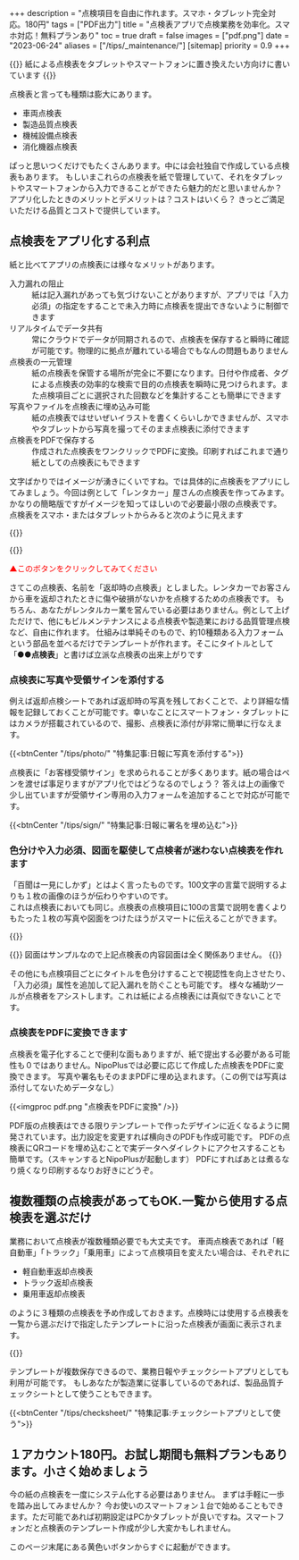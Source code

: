 +++
description = "点検項目を自由に作れます。スマホ・タブレット完全対応。180円"
tags = ["PDF出力"]
title = "点検表アプリで点検業務を効率化。スマホ対応！無料プランあり"
toc = true
draft = false
images = ["pdf.png"]
date = "2023-06-24"
aliases = ["/tips/_maintenance/"]
[sitemap]
  priority = 0.9
+++


{{<info>}}
紙による点検表をタブレットやスマートフォンに置き換えたい方向けに書いています
{{</info>}}

点検表と言っても種類は膨大にあります。

- 車両点検表
- 製造品質点検表
- 機械設備点検表
- 消化機器点検表

ぱっと思いつくだけでもたくさんあります。中には会社独自で作成している点検表もあります。
もしいまこれらの点検表を紙で管理していて、それをタブレットやスマートフォンから入力できることができたら魅力的だと思いませんか？
アプリ化したときのメリットとデメリットは？コストはいくら？
きっとご満足いただける品質とコストで提供しています。

## 点検表をアプリ化する利点

紙と比べてアプリの点検表には様々なメリットがあります。

<dl class="basic">
<dt>入力漏れの阻止</dt>
<dd>紙は記入漏れがあっても気づけないことがありますが、アプリでは「入力必須」の指定をすることで未入力時に点検表を提出できないように制御できます</dd>
<dt>リアルタイムでデータ共有</dt>
<dd>常にクラウドでデータが同期されるので、点検表を保存すると瞬時に確認が可能です。物理的に拠点が離れている場合でもなんの問題もありません</dd>
<dt>点検表の一元管理</dt>
<dd>紙の点検表を保管する場所が完全に不要になります。日付や作成者、タグによる点検表の効率的な検索で目的の点検表を瞬時に見つけられます。また点検項目ごとに選択された回数などを集計することも簡単にできます</dd>
<dt>写真やファイルを点検表に埋め込み可能</dt>
<dd>紙の点検表ではせいぜいイラストを書くくらいしかできませんが、スマホやタブレットから写真を撮ってそのまま点検表に添付できます</dd>
<dt>点検表をPDFで保存する</dt>
<dd>作成された点検表をワンクリックでPDFに変換。印刷すればこれまで通り紙としての点検表にもできます</dd>
</dl>

文字ばかりではイメージが湧きにくいですね。では具体的に点検表をアプリにしてみましょう。今回は例として「レンタカー」屋さんの点検表を作ってみます。かなりの簡略版ですがイメージを知ってほしいので必要最小限の点検表です。
点検表をスマホ・またはタブレットからみると次のように見えます

{{<nextArrow>}}

{{<icatch filename="tenkenhyou" msg="点検表をApp化 スマホ・タブレット対応" title="点検表をアプリ化した例:車両返却時の点検表" fontsize="30px" alice="tablet">}}

<span style="color:red"> ▲このボタンをクリックしてみてください</span>

さてこの点検表、名前を「返却時の点検表」としました。レンタカーでお客さんから車を返却されたときに傷や破損がないかを点検するための点検表です。
もちろん、あなたがレンタルカー業を営んでいる必要はありません。例として上げただけで、他にもビルメンテナンスによる点検表や製造業における品質管理点検など、自由に作れます。
仕組みは単純そのもので、約10種類ある入力フォームという部品を並べるだけでテンプレートが作れます。そこにタイトルとして「**●●点検表**」と書けば立派な点検表の出来上がりです

### 点検表に写真や受領サインを添付する

例えば返却点検シートであれば返却時の写真を残しておくことで、より詳細な情報を記録しておくことが可能です。幸いなことにスマートフォン・タブレットにはカメラが搭載されているので、撮影、点検表に添付が非常に簡単に行なえます。

{{<btnCenter "/tips/photo/" "特集記事:日報に写真を添付する">}}

点検表に「お客様受領サイン」を求められることが多くあります。紙の場合はペンを渡せば事足りますがアプリ化ではどうなるのでしょう？
答えは上の画像で少し出ていますが受領サイン専用の入力フォームを追加することで対応が可能です。

{{<btnCenter "/tips/sign/" "特集記事:日報に署名を埋め込む">}}

### 色分けや入力必須、図面を駆使して点検者が迷わない点検表を作れます

「百聞は一見にしかず」とはよく言ったものです。100文字の言葉で説明するよりも１枚の画像のほうが伝わりやすいのです。  
これは点検表においても同じ。点検表の点検項目に100の言葉で説明を書くよりもたった１枚の写真や図面をつけたほうがスマートに伝えることができます。

{{<appscreen filename="uservility"  title="点検表に説明画像や色分けを使用しユーザビリティ向上させる。点検者が迷うことのないように作れる" >}}

{{<alice pos="right" icon="here">}}
図面はサンプルなので上記点検表の内容図面は全く関係ありません。
{{</alice>}}

その他にも点検項目ごとにタイトルを色分けすることで視認性を向上させたり、「入力必須」属性を追加して記入漏れを防ぐことも可能です。
様々な補助ツールが点検者をアシストします。これは紙による点検表には真似できないことです。

### 点検表をPDFに変換できます

点検表を電子化することで便利な面もありますが、紙で提出する必要がある可能性も０ではありません。NipoPlusでは必要に応じて作成した点検表をPDFに変換できます。
写真や署名もそのままPDFに埋め込まれます。（この例では写真は添付してないためデータなし）


{{<imgproc pdf.png "点検表をPDFに変換" />}}

PDF版の点検表はできる限りテンプレートで作ったデザインに近くなるように開発されています。出力設定を変更すれば横向きのPDFも作成可能です。
PDFの点検表にQRコードを埋め込むことで実データへダイレクトにアクセスすることも簡単です。（スキャンするとNipoPlusが起動します）
PDFにすればあとは煮るなり焼くなり印刷するなりお好きにどうぞ。

## 複数種類の点検表があってもOK.一覧から使用する点検表を選ぶだけ

業務において点検表が複数種類必要でも大丈夫です。
車両点検表であれば「軽自動車」「トラック」「乗用車」によって点検項目を変えたい場合は、それぞれに

- 軽自動車返却点検表
- トラック返却点検表
- 乗用車返却点検表

のように３種類の点検表を予め作成しておきます。点検時には使用する点検表を一覧から選ぶだけで指定したテンプレートに沿った点検表が画面に表示されます。

{{<icatch filename="sheet-select" msg="使用する点検表を 一覧から選びます" title="点検表が複数種類ある場合は一覧から選んで使用します" fontsize="30px" alice="ok">}}

テンプレートが複数保存できるので、業務日報やチェックシートアプリとしても利用が可能です。
もしあなたが製造業に従事しているのであれば、製品品質チェックシートとして使うこともできます。

{{<btnCenter "/tips/checksheet/" "特集記事:チェックシートアプリとして使う">}}

## １アカウント180円。お試し期間も無料プランもあります。小さく始めましょう

今の紙の点検表を一度にシステム化する必要はありません。
まずは手軽に一歩を踏み出してみませんか？
今お使いのスマートフォン１台で始めることもできます。ただ可能であれば初期設定はPCかタブレットが良いですね。スマートフォンだと点検表のテンプレート作成が少し大変かもしれません。

このページ末尾にある黄色いボタンからすぐに起動ができます。